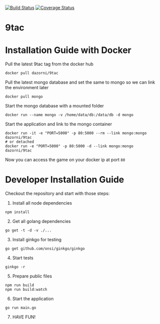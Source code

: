 [![Build Status](https://api.travis-ci.org/dazorni/9tac.svg?branch=master)](https://travis-ci.org/dazorni/9tac)
[![Coverage Status](https://coveralls.io/repos/github/dazorni/9tac/badge.svg?branch=master)](https://coveralls.io/github/dazorni/9tac?branch=master)

# 9tac

# Installation Guide with Docker

Pull the latest 9tac tag from the docker hub

```
docker pull dazorni/9tac
```

Pull the latest mongo database and set the same to mongo so we can link the environment later

```
docker pull mongo
```

Start the mongo database with a mounted folder

```
docker run --name mongo -v /home/data/db:/data/db -d mongo
```

Start the application and link to the mongo container

```
docker run -it -e "PORT=5000" -p 80:5000 --rm --link mongo:mongo dazorni/9tac
# or detached
docker run -e "PORT=5000" -p 80:5000 -d --link mongo:mongo dazorni/9tac
```

Now you can access the game on your docker ip at port ``80``

# Developer Installation Guide

Checkout the repository and start with those steps:

1. Install all node dependencies

```
npm install
```

2. Get all golang dependencies

```
go get -t -d -v ./...
```

3. Install ginkgo for testing

```
go get github.com/onsi/ginkgo/ginkgo
```

4. Start tests

```
ginkgo -r
```

5. Prepare public files

```
npm run build
npm run build:watch
```

6. Start the application

```
go run main.go
```

7. HAVE FUN!
